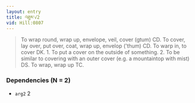 ```yaml
---
layout: entry
title: འཐུམ་√2
vid: Hill:0807
---
```

> To wrap round, wrap up, envelope, veil, cover (gtum) CD. To cover, lay over, put over, coat, wrap up, envelop ('thum) CD. To warp in, to cover DK. 1. To put a cover on the outside of something. 2. To be similar to covering with an outer cover (e.g. a mountaintop with mist) DS. To wrap, wrap up TC.
### Dependencies (N = 2)
* `arg2` 2
